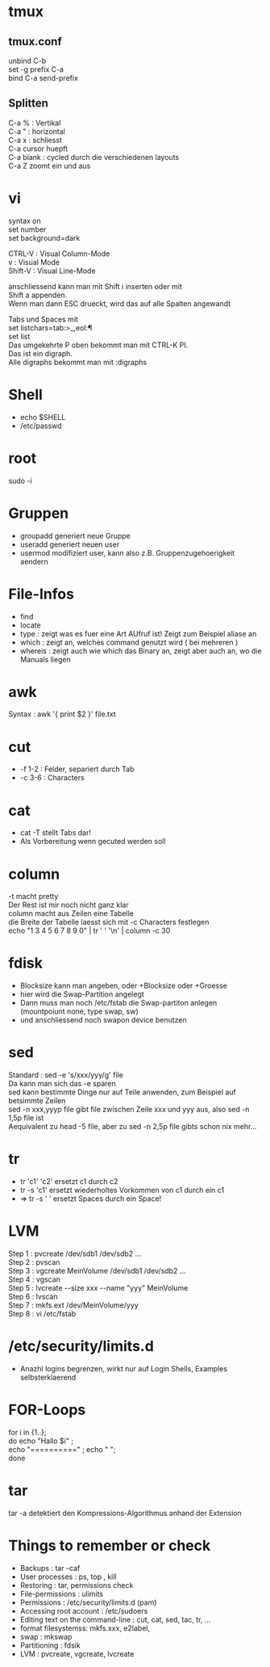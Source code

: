 tmux
====

tmux.conf
---------
 unbind C-b  
 set -g prefix C-a  
 bind C-a send-prefix  

Splitten
--------
  C-a % : Vertikal  
  C-a " : horizontal    
  C-a x : schliesst   
  C-a cursor huepft    
  C-a blank : cycled durch die verschiedenen layouts   
  C-a Z zoomt ein und aus  



vi
==
syntax on  
set number  
set background=dark  

CTRL-V : Visual Column-Mode     
v : Visual Mode  
Shift-V : Visual Line-Mode  

anschliessend kann man mit Shift i inserten oder mit   
Shift a appenden.   
Wenn man dann ESC drueckt, wird das auf alle Spalten angewandt  

Tabs und Spaces mit  
 set listchars=tab:>_,eol:¶  
 set list  
Das umgekehrte P oben bekommt man mit CTRL-K PI.  
Das ist ein digraph.   
Alle digraphs bekommt man mit :digraphs  

Shell
=====
- echo $SHELL   
- /etc/passwd    




root
====
sudo -i  


Gruppen
=======

- groupadd generiert neue Gruppe
- useradd generiert neuen user
- usermod modifiziert user, kann also z.B. Gruppenzugehoerigkeit aendern

File-Infos
==========
- find 
- locate
- type : zeigt was es fuer eine Art AUfruf ist! Zeigt zum Beispiel aliase an
- which : zeigt an, welches command genutzt wird ( bei mehreren ) 
- whereis : zeigt auch wie which das Binary an, zeigt aber auch an, wo die Manuals liegen


awk
===
Syntax : awk '{ print $2 }' file.txt


cut
===
- -f 1-2 : Felder, separiert durch Tab  
- -c 3-6 : Characters  


cat
===
- cat -T stellt Tabs dar!
- Als Vorbereitung wenn gecuted werden soll  

column
======
-t macht pretty  
Der Rest ist mir noch nicht ganz klar  
column macht aus Zeilen eine Tabelle  
die Breite der Tabelle laesst sich mit -c Characters festlegen   
echo "1 3 4 5 6 7 8 9 0"  | tr ' ' '\n' | column -c 30  


fdisk
=====
- Blocksize kann man angeben, oder +Blocksize oder +Groesse
- hier wird die Swap-Partition angelegt
- Dann muss man noch  /etc/fstab die Swap-partiton anlegen (mountpoiunt none, type swap, sw)
- und anschliessend noch swapon device benutzen

sed
===
Standard : sed -e 's/xxx/yyy/g' file  
Da kann man sich das -e sparen  
sed kann bestimmte Dinge nur auf Teile anwenden, zum Beispiel auf betsimmte Zeilen  
sed -n xxx,yyyp file gibt file zwischen Zeile xxx und yyy aus, also sed -n 1,5p file ist  
Aequivalent zu head -5 file, aber zu sed -n 2,5p file gibts schon nix mehr...  
  

tr
==
- tr 'c1' 'c2' ersetzt c1 durch c2  
- tr -s 'c1'  ersetzt wiederholtes Vorkommen von c1 durch ein c1   
- => tr -s ' ' ersetzt Spaces durch ein Space!  


LVM
===
Step 1 : pvcreate /dev/sdb1 /dev/sdb2 ...  
Step 2 : pvscan  
Step 3 : vgcreate MeinVolume /dev/sdb1  /dev/sdb2 ...  
Step 4 : vgscan  
Step 5 : lvcreate --size xxx --name "yyy" MeinVolume  
Step 6 : lvscan  
Step 7 : mkfs.ext /dev/MeinVolume/yyy  
Step 8 : vi /etc/fstab  


/etc/security/limits.d
======================
- Anazhl logins begrenzen, wirkt nur auf Login Shells, Examples selbsterklaerend


FOR-Loops
=========
for i in {1..};   
  do echo "Hallo $i" ;   
  echo "==========" ; 
  echo " ";   
done  



tar
===
tar -a detektiert den Kompressions-Algorithmus anhand der Extension  

Things to remember or check
===========================
- Backups : tar -caf  
- User processes : ps, top , kill  
- Restoring : tar, permissions check  
- File-permissions : ulimits  
- Permissions : /etc/security/limits.d (pam)  
- Accessing root account : /etc/sudoers  
- Editing text on the command-line : cut, cat, sed, tac, tr, ...  
- format filesystemss: mkfs.xxx, e2label,  
- swap : mkswap  
- Partitioning : fdsik  
- LVM : pvcreate, vgcreate, lvcreate  






